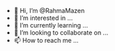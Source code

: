 - 👋 Hi, I’m @RahmaMazen
- 👀 I’m interested in ...
- 🌱 I’m currently learning ...
- 💞️ I’m looking to collaborate on ...
- 📫 How to reach me ...

<!---
RahmaMazen/RahmaMazen is a ✨ special ✨ repository because its `README.md` (this file) appears on your GitHub profile.
You can click the Preview link to take a look at your changes.
--->
